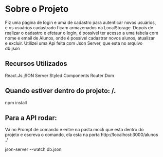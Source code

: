# Sobre o Projeto

Fiz uma página de login e uma de cadastro para autenticar novos usuários, e os usuários cadastrado ficam armazenados na LocalStorage.
Depois de realizar o cadastro e efetaur o login, é possível ter acesso a uma tabela com nome e email de Alunos, onde é possível cadastrar novos alunos, atualizar e excluir.
Utilizei uma Api feita com Json Server, que esta no arquivo db.json
 
## Recursos Utilizados

React.Js
jSON Server
Styled Components
Router Dom

## Quando estiver dentro do projeto: /.
  npm install
  
  ## Para a API rodar:
  Vá no Prompt de comando e entre na pasta mock que esta dentro do projeto e escreva o comando, ela esta na porta http://localhost:3000/alunos ./
  
  json-server --watch db.json
